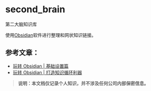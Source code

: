 # second_brain
第二大脑知识库

使用[Obsidian](https://obsidian.md)软件进行整理和网状知识链接。

## 参考文章：
- [玩转 Obsidian | 基础设置篇](https://sspai.com/post/63481)
- [玩转 Obsidian | 打造知识循环利器](https://sspai.com/post/62414)

> **说明：本文档仅记录个人知识，并不涉及任何公司内部保密信息。**
